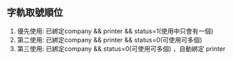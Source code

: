 ## 字軌取號順位
1. 優先使用: 已綁定company && printer && status=1(使用中只會有一個)
2. 第二使用: 已綁定company && printer && status=0(可使用可多個)
3. 第三使用: 已綁定company && status=0(可使用可多個) ，自動綁定 printer 